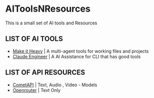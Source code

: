 # AIToolsNResources
This is a small set of AI tools and Resources 

## LIST OF AI TOOLS 

- [Make it Heavy](https://github.com/Doriandarko/make-it-heavy)          | A multi-agent tools for working files and projects
- [Claude Engineer](https://github.com/Doriandarko/claude-engineer)      | A AI Assistance for CLI that has good tools 


## LIST OF API RESOURCES 

- [CometAPI](https://www.cometapi.com/)           | Text, Audio , Video - Models
- [Openrouter](https://openrouter.ai/)            | Text Only     
